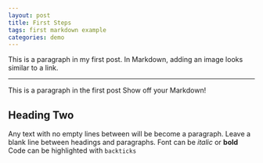 ```yaml
---
layout: post
title: First Steps
tags: first markdown example
categories: demo
---
```


This is a paragraph in my first post.
In Markdown, adding an image looks similar to a link.


-------------------

 This is a paragraph in the first post
 Show off your Markdown!
 
 ## Heading Two
 
 Any text with no empty lines between will be become a paragraph.
 Leave a blank line between headings and paragraphs.
 Font can be *italic* or **bold**
 Code can be highlighted with `backticks`
